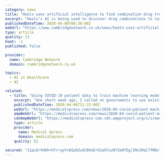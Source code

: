 ```yaml
---
category: news
title: "Healx uses artificial intelligence to find combination drug treatments for COVID-19"
excerpt: "Healx’s AI is being used to discover drug combinations to target the virus and improve immune response to COVID-19 Healx is using its powerful AI platform to support vulnerable rare disease patients by applying drug repurposing expertise to target COVID-19 Combination therapy candidates will be available in May for external testing in ..."
publishedDateTime: 2020-04-06T08:38:00Z
webUrl: "https://www.cambridgenetwork.co.uk/news/healx-uses-artificial-intelligence-find-combination-drug-treatments-covid-19"
type: article
quality: 13
heat: -1
published: false

provider:
  name: Cambridge Network
  domain: cambridgenetwork.co.uk

topics:
  - AI in Healthcare
  - AI

related:
  - title: "Using COVID-19 patient data to train machine learning models for healthcare"
    excerpt: "One short week ago, I called on governments to use existing data and proven machine learning and AI techniques to help healthcare systems combat the COVID-19 pandemic. The response was amazing. My team and I received encouragement, ideas, and proposals for collaboration. We also received, courtesy of Public Health England, a set of ..."
    publishedDateTime: 2020-04-06T11:22:00Z
    webUrl: "https://medicalxpress.com/news/2020-04-covid-patient-machine-healthcare.html"
    ampWebUrl: "https://medicalxpress.com/news/2020-04-covid-patient-machine-healthcare.amp"
    cdnAmpWebUrl: "https://medicalxpress-com.cdn.ampproject.org/c/s/medicalxpress.com/news/2020-04-covid-patient-machine-healthcare.amp"
    type: article
    provider:
      name: Medical Xpress
      domain: medicalxpress.com
    quality: 52

secured: "1ipL6rVH6h+hYrrypYv0Ip8ZudCBVeErh2aO7uzN73a9fEg/INvIRql7fM8sTbZ18D3KVlix0UfaT+Ox0+BB0Ls7i8GGvNene5InRrPK0QFnpjoGUgFScHwdmWgGJbX1OU5PHeGsXQ5Fp698ZxA9p/Mdi3q9au4CgBsa2he6+zYREYVheLVq0Tf1k54nybJGRCIuW2j8+HByze5+FlIQ6DYTEYxU8jr9g+Q9z0x3p8OtjcTCL6ZUoDO9hmrPhmcKFuk/PIGHCP5fJ65uu6QtIUbt4ESx8bTcsAyCZ4PGszAlxj4fWffp8KIP2Hi/CrME;nvugf5t6vTAMjh1A95eM8Q=="
---
```


